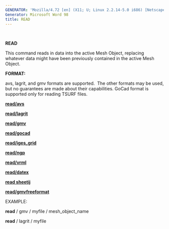 ```yaml
---
GENERATOR: 'Mozilla/4.72 [en] (X11; U; Linux 2.2.14-5.0 i686) [Netscape]'
Generator: Microsoft Word 98
title: READ
---
```


 

 **READ**

  This command reads in data into the active Mesh Object, replacing
  whatever data might have been previously contained in the active
  Mesh Object.

 **FORMAT:**

  avs, lagrit, and gmv formats are supported.  The other formats may
  be used, but no guarantees are made about their capabilities. GoCad
  format is supported only for reading TSURF files.

 
  **[read/avs](read_avs.md)**

  **[read/lagrit](read_lagrit.md)**

  **[read/gmv](read_gmv.md)**

  **[read/gocad](read_gocad.md)**

  **[read/iges\_grid](read_iges_grid.md)**

  **[read/ngp](read_ngp.md)**

  **[read/vrml](read_vrml.md)**

  **[read/datex](read_datex.md)**

  **[read sheetij](read_sheetij.md)**

  **[read/gmvfreeformat](read_freeformat.md)**

 EXAMPLE:

  **read** / gmv / myfile / mesh\_object\_name

  **read** / lagrit / myfile




